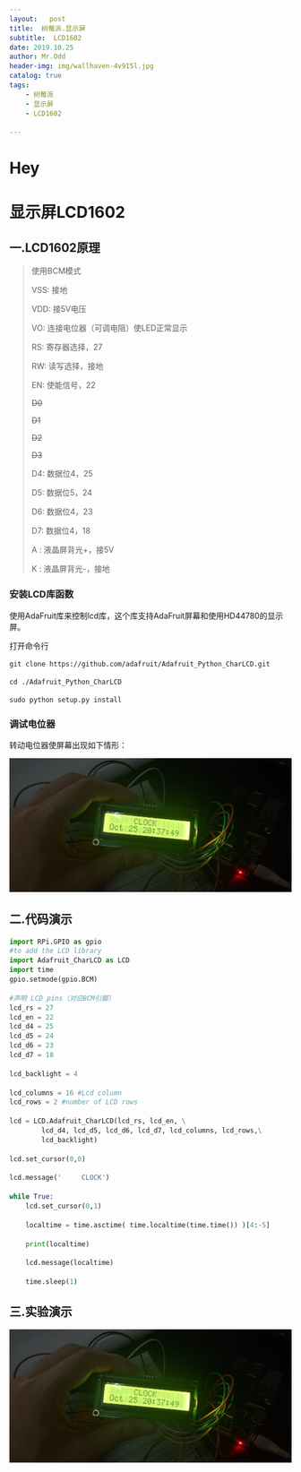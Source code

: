```yaml
---
layout:   post
title:  树莓派.显示屏
subtitle:  LCD1602
date: 2019.10.25
author: Mr.Odd
header-img: img/wallhaven-4v915l.jpg
catalog: true
tags:
    - 树莓派
    - 显示屏
    - LCD1602

---
```


# Hey

# 显示屏LCD1602

## 一.LCD1602原理

>  使用BCM模式
>
> VSS: 接地
>
> VDD: 接5V电压
>
> VO: 连接电位器（可调电阻）使LED正常显示
>
> RS: 寄存器选择，27
>
> RW: 读写选择，接地
>
> EN: 使能信号，22
>
>~~D0~~
>
>~~D1~~
>
>~~D2~~
>
>~~D3~~
>
> D4: 数据位4，25
>
> D5: 数据位5，24
>
> D6: 数据位4，23
>
> D7: 数据位4，18
>
> A : 液晶屏背光+，接5V
>
> K : 液晶屏背光-，接地



### 安装LCD库函数

 使用AdaFruit库来控制lcd库，这个库支持AdaFruit屏幕和使用HD44780的显示屏。 

打开命令行

```
git clone https://github.com/adafruit/Adafruit_Python_CharLCD.git

cd ./Adafruit_Python_CharLCD

sudo python setup.py install
```

### 调试电位器

转动电位器使屏幕出现如下情形：

![imge](https://raw.githubusercontent.com/MrOdd-Use/MrOdd-Use.github.io/master/img/lcd1602(2).jpg)


## 二.代码演示

```python
import RPi.GPIO as gpio
#to add the LCD library
import Adafruit_CharLCD as LCD
import time
gpio.setmode(gpio.BCM)

#声明 LCD pins（对应BCM引脚）
lcd_rs = 27
lcd_en = 22
lcd_d4 = 25
lcd_d5 = 24
lcd_d6 = 23
lcd_d7 = 18

lcd_backlight = 4

lcd_columns = 16 #Lcd column
lcd_rows = 2 #number of LCD rows

lcd = LCD.Adafruit_CharLCD(lcd_rs, lcd_en, \
        lcd_d4, lcd_d5, lcd_d6, lcd_d7, lcd_columns, lcd_rows,\
        lcd_backlight)

lcd.set_cursor(0,0)

lcd.message('     CLOCK')

while True:
    lcd.set_cursor(0,1)
    
    localtime = time.asctime( time.localtime(time.time()) )[4:-5]
    
    print(localtime)
    
    lcd.message(localtime)
    
    time.sleep(1)

```

## 三.实验演示
![IGNB](https://raw.githubusercontent.com/MrOdd-Use/MrOdd-Use.github.io/master/img/lcd1602(1).jpg)
